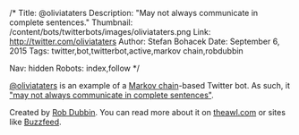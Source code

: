 /*
Title: @oliviataters
Description: "May not always communicate in complete sentences."
Thumbnail: /content/bots/twitterbots/images/oliviataters.png
Link: http://twitter.com/oliviataters
Author: Stefan Bohacek
Date: September 6, 2015
Tags: twitter,bot,twitterbot,active,markov chain,robdubbin

Nav: hidden
Robots: index,follow
*/

[@oliviataters](https://twitter.com/oliviataters) is an example of a [Markov chain](https://en.wikipedia.org/wiki/Markov_chain)-based Twitter bot. As such, it ["may not always communicate in complete sentences"](http://www.onthemedia.org/story/29-olivia-taters-robot-teenager/).

Created by [Rob Dubbin](https://twitter.com/robdubbin). You can read more about it on [theawl.com](http://www.theawl.com/2015/05/the-mind-of-a-teen-bot) or sites like [Buzzfeed](http://www.buzzfeed.com/katienotopoulos/24-struggles-only-teenage-twitter-bots-will-understand).
